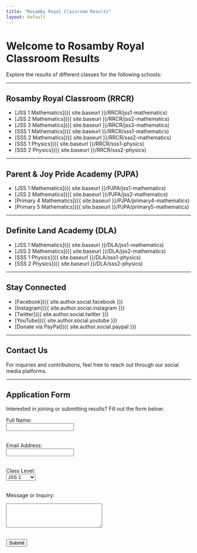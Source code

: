 ```yaml
---
title: "Rosamby Royal Classroom Results"
layout: default
---
```


# Welcome to Rosamby Royal Classroom Results  
Explore the results of different classes for the following schools:

---

## **Rosamby Royal Classroom (RRCR)**
- [JSS 1 Mathematics]({{ site.baseurl }}/RRCR/jss1-mathematics)
- [JSS 2 Mathematics]({{ site.baseurl }}/RRCR/jss2-mathematics)
- [JSS 3 Mathematics]({{ site.baseurl }}/RRCR/jss3-mathematics)
- [SSS 1 Mathematics]({{ site.baseurl }}/RRCR/sss1-mathematics)
- [SSS 2 Mathematics]({{ site.baseurl }}/RRCR/sss2-mathematics)
- [SSS 1 Physics]({{ site.baseurl }}/RRCR/sss1-physics)
- [SSS 2 Physics]({{ site.baseurl }}/RRCR/sss2-physics)

---

## **Parent & Joy Pride Academy (PJPA)**
- [JSS 1 Mathematics]({{ site.baseurl }}/PJPA/jss1-mathematics)
- [JSS 2 Mathematics]({{ site.baseurl }}/PJPA/jss2-mathematics)
- [Primary 4 Mathematics]({{ site.baseurl }}/PJPA/primary4-mathematics)
- [Primary 5 Mathematics]({{ site.baseurl }}/PJPA/primary5-mathematics)

---

## **Definite Land Academy (DLA)**
- [JSS 1 Mathematics]({{ site.baseurl }}/DLA/jss1-mathematics)
- [JSS 2 Mathematics]({{ site.baseurl }}/DLA/jss2-mathematics)
- [SSS 1 Physics]({{ site.baseurl }}/DLA/sss1-physics)
- [SSS 2 Physics]({{ site.baseurl }}/DLA/sss2-physics)

---

## **Stay Connected**
- [Facebook]({{ site.author.social.facebook }})
- [Instagram]({{ site.author.social.instagram }})
- [Twitter]({{ site.author.social.twitter }})
- [YouTube]({{ site.author.social.youtube }})
- [Donate via PayPal]({{ site.author.social.paypal }})

---

## **Contact Us**
For inquiries and contributions, feel free to reach out through our social media platforms.

---

## **Application Form**
Interested in joining or submitting results? Fill out the form below:

<form action="https://formspree.io/f/mwpvdgeo" method="POST">
  <label for="name">Full Name:</label><br>
  <input type="text" id="name" name="name" required><br><br>

  <label for="email">Email Address:</label><br>
  <input type="email" id="email" name="email" required><br><br>

  <label for="class">Class Level:</label><br>
  <select id="class" name="class">
    <option value="jss1">JSS 1</option>
    <option value="jss2">JSS 2</option>
    <option value="sss1">SSS 1</option>
    <option value="sss2">SSS 2</option>
    <option value="primary4">Primary 4</option>
    <option value="primary5">Primary 5</option>
  </select><br><br>

  <label for="message">Message or Inquiry:</label><br>
  <textarea id="message" name="message" rows="4" cols="30" required></textarea><br><br>

  <button type="submit">Submit</button>
</form>
